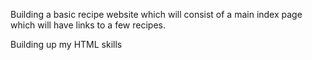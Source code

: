 Building a basic recipe website which will consist of a main index page which
will have links to a few recipes. 

Building up my HTML skills 


